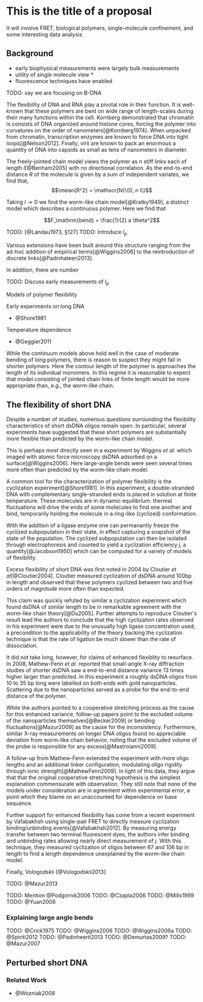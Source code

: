 # This is the title of a proposal

It will involve FRET, biological polymers, single-molecule
confinement, and some interesting data analysis

## Background

 * early biophysical measurements were largely bulk measurements
 * utility of single molecule view
   * 
 * fluorescence techniques have enabled 

TODO: say we are focusing on B-DNA

The flexibility of DNA and RNA play a pivotal role in their
function. It is well-known that these polymers are bent on wide range of
length-scales during their many functions within the cell.
Kornberg demonstrated that chromatin is consists of DNA organized
around histone cores, forcing the polymer into curvatures on the order
of nanometers[@Kornberg1974]. When unpacked from chromatin,
transcription enzymes are known to force DNA into tight
loops[@Nelson2012]. Finally, virii are known to pack an
enormous a quantity of DNA into capsids as small as tens of nanometers
in diameter.

The freely-jointed chain model views the polymer as $n$ stiff
links each of length $l$[@Benham2005] with no directional
correlation. As the end-to-end distance $R$ of the molecule is given
by a sum of independent variates, we find that,
$$\mean{R^2} = \mathscr{N}\{0, n l\}$$

Taking $l \longrightarrow 0$ we find the worm-like chain
model[@Kratky1949], a distinct model which describes a continuous
polymer. Here we find that

$$F_\mathrm{bend} = \frac{1}{2} a \theta^2$$

TODO: [@Landau1973, §127]
TODO: Introduce $l_p$

Various extensions have been built around this structure ranging from
the ad-hoc addition of empirical terms[@Wiggins2006] to the 
reintroduction of discrete links[@Padinhateeri2013].

In addition, there are number

TODO: Discuss early measurements of $l_p$

Models of polymer flexibility

Early experiments on long DNA
 * @Shore1981

Temperature dependence
 * @Geggier2011

While the continuum models above hold well in the case of moderate
bending of long polymers, there is reason to suspect they might fail
in shorter polymers. Here the contour length of the polymer is
approaches the length of its individual monomers. In this regime it is
reasonable to expect that model consisting of jointed chain links of
finite length would be more appropriate than, e.g., the worm-like chain.

## The flexibility of short DNA

Despite a number of studies, numerous questions surrounding the
flexibility characteristics of short dsDNA oligos remain open. In
particular, several experiments have suggested that these short
polymers are substantially more flexible than predicted by the
worm-like chain model.

This is perhaps most directly seen in a experiment by Wiggins *et al.*
which imaged with atomic force microscopy dsDNA adsorbed on a
surface[@Wiggins2006]. Here large-angle bends were seen several times
more often than predicted by the worm-like chain model.

A common tool for the characterization of polymer flexibility is the
cyclization experiment[@Shore1981].
In this experiment, a double-stranded DNA with
complementary single-stranded ends is placed in solution at finite
temperature. These molecules are in dynamic equilibrium: thermal
fluctuations will drive the ends of some molecules to find one another
and bind, temporarily holding the molecule in a ring-like (cyclized)
conformation.

With the addition of a ligase enzyme one can permanantly freeze the
cyclized subpopulation in their state, in effect capturing a snapshot
of the state of the population. The cyclized subpopulation can then be
isolated through electrophoresis and counted to yield a cyclization
efficiency $j$, a quantity[@Jacobson1950] which can be computed for a
variety of models of flexibility.

<!-- Cloutier -->
Excess flexibility of short DNA was first noted in 2004 by Cloutier *et
al*[@Cloutier2004]. Cloutier measured cyclization of dsDNA around
100bp in length and observed that these polymers cyclized between two
and five orders of magnitude more often than expected.

<!-- Du -->
This claim was quickly refuted by similar a cyclization experiment
which found dsDNA of similar length to be in remarkable agreement with
the worm-like chain theory[@Du2005]. Further attempts to reproduce
Cloutier's result lead the authors to conclude that the high
cyclization rates observed in his experiment were due to the unusually
high ligase concentration used; a precondition to the applicability of
the theory backing the cyclization technique is that the rate of
ligation be much slower than the rate of dissociation.

<!-- Mathew-Fenn -->
It did not take long, however, for claims of enhanced flexiblity to
resurface. In 2008, Mathew-Fenn *et al.* reported that small-angle X-ray
diffraction studies of shorter dsDNA saw a end-to-end distance
variance 13 times higher larger than predicted. In this experiment a
roughly dsDNA oligos from 10 to 35 bp long were labelled on both ends
with gold nanoparticles. Scattering due to the nanoparticles served as
a probe for the end-to-end distance of the polymer.

<!-- Mathewe-Fenn refutations -->
While the authors pointed to a cooperative stretching process as the
cause for this enhanced variance, follow-up papers point to the
excluded volume of the nanoparticles themselves[@Becker2009] or
bending fluctuations[@Mazur2009] as the cause for the inconsistency.
Furthermore, similar X-ray measurements on longer DNA oligos found no
appreciable deviation from worm-like chain behavior, noting that the
excluded volume of the probe is responsible for any
excess[@Mastroianni2009].

<!-- Mathewe-Fenn response -->
A follow-up from Mathew-Fenn extended the experiment with more oligo
lengths and an additional linker configuration, modulating oligo
rigidity through ionic strength[@MathewFenn2009]. In light of this
data, they argue that that the original cooperative stretching
hypothesis is the simplest explanation commensurate with
observation. They still note that none of the models under
consideration are in agreement within experimental error, a point
which they blame on an unaccounted for dependence on base sequence.

<!-- Vafabakhsh -->
Further support for enhanced flexibility has come from a recent
experiment by Vafabakhsh using single-pair FRET to directly measure
cyclization binding/unbinding events[@Vafabakhsh2012]. By measuring
energy transfer between two terminal fluorescent dyes, the authors 
infer binding and unbinding rates allowing nearly direct measurement
of $j$. With this technique, they measured cyclization of oligos
between 67 and 106 bp in length to find a length dependence
unexplained by the worm-like chain model.

<!-- Vologodskii -->
Finally, Vologodskii
[@Vologodskii2013]

<!-- Mazur -->
TODO: @Mazur2013

TODO: Mention @Podgornik2006
TODO: @Czapla2006
TODO: @Mills1999
TODO: @Yuan2008

### Explaining large angle bends

TODO: @Crick1975
TODO: @Wiggins2006
TODO: @Wiggins2006a
TODO: @Spiriti2012
TODO: @Padinheerti2013
TODO: @Demurtas2009?
TODO: @Mazur2007

## Perturbed short DNA

### Related Work

 * @Wozniak2008

